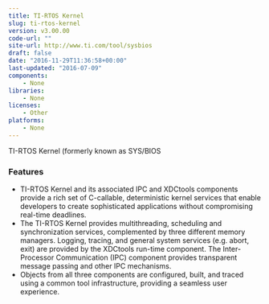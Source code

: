 ```yaml
---
title: TI-RTOS Kernel
slug: ti-rtos-kernel
version: v3.00.00
code-url: ""
site-url: http://www.ti.com/tool/sysbios
draft: false
date: "2016-11-29T11:36:58+00:00"
last-updated: "2016-07-09"
components:
    - None
libraries:
    - None
licenses:
    - Other
platforms:
    - None
---
```

TI-RTOS Kernel (formerly known as SYS/BIOS

<!--more-->

### Features

- TI-RTOS Kernel and its associated IPC and XDCtools components provide a rich set of C-callable, deterministic kernel services that enable developers to create sophisticated applications without compromising real-time deadlines.
- The TI-RTOS Kernel provides multithreading, scheduling and synchronization services, complemented by three different memory managers. Logging, tracing, and general system services (e.g. abort, exit) are provided by the XDCtools run-time component. The Inter-Processor Communication (IPC) component provides transparent message passing and other IPC mechanisms.
- Objects from all three components are configured, built, and traced using a common tool infrastructure, providing a seamless user experience.

<!--github-projects-->